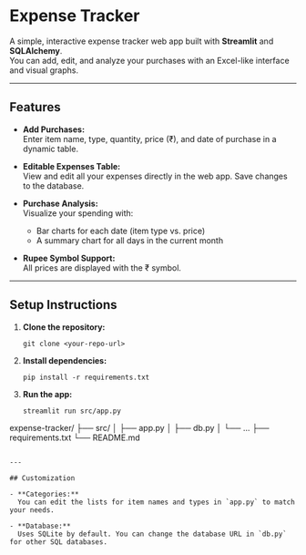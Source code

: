 # Expense Tracker

A simple, interactive expense tracker web app built with **Streamlit** and **SQLAlchemy**.  
You can add, edit, and analyze your purchases with an Excel-like interface and visual graphs.

---

## Features

- **Add Purchases:**  
  Enter item name, type, quantity, price (₹), and date of purchase in a dynamic table.

- **Editable Expenses Table:**  
  View and edit all your expenses directly in the web app. Save changes to the database.

- **Purchase Analysis:**  
  Visualize your spending with:
  - Bar charts for each date (item type vs. price)
  - A summary chart for all days in the current month

- **Rupee Symbol Support:**  
  All prices are displayed with the ₹ symbol.

---

## Setup Instructions

1. **Clone the repository:**
    ```
    git clone <your-repo-url>
    ```

2. **Install dependencies:**
    ```
    pip install -r requirements.txt
    ```

3. **Run the app:**
    ```
    streamlit run src/app.py
    ```
expense-tracker/
├── src/
│   ├── app.py
│   ├── db.py
│   └── ...
├── requirements.txt
└── README.md
```

---

## Customization

- **Categories:**  
  You can edit the lists for item names and types in `app.py` to match your needs.

- **Database:**  
  Uses SQLite by default. You can change the database URL in `db.py` for other SQL databases.
